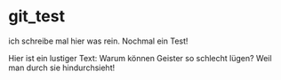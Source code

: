 # git_test
ich schreibe mal hier was rein. Nochmal ein Test!

Hier ist ein lustiger Text: Warum können Geister so schlecht lügen? Weil man durch sie hindurchsieht!

